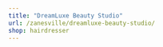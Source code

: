 ```yaml
---
title: "DreamLuxe Beauty Studio"
url: /zanesville/dreamluxe-beauty-studio/
shop: hairdresser
---
```

